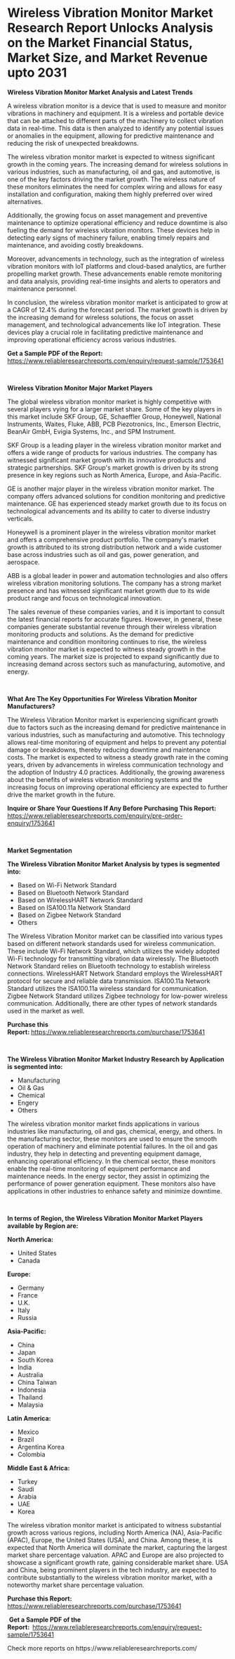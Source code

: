 <p><h1>Wireless Vibration Monitor Market Research Report Unlocks Analysis on the Market Financial Status, Market Size, and Market Revenue upto 2031</h1></p><p><strong>Wireless Vibration Monitor Market Analysis and Latest Trends</strong></p>
<p><p>A wireless vibration monitor is a device that is used to measure and monitor vibrations in machinery and equipment. It is a wireless and portable device that can be attached to different parts of the machinery to collect vibration data in real-time. This data is then analyzed to identify any potential issues or anomalies in the equipment, allowing for predictive maintenance and reducing the risk of unexpected breakdowns.</p><p>The wireless vibration monitor market is expected to witness significant growth in the coming years. The increasing demand for wireless solutions in various industries, such as manufacturing, oil and gas, and automotive, is one of the key factors driving the market growth. The wireless nature of these monitors eliminates the need for complex wiring and allows for easy installation and configuration, making them highly preferred over wired alternatives.</p><p>Additionally, the growing focus on asset management and preventive maintenance to optimize operational efficiency and reduce downtime is also fueling the demand for wireless vibration monitors. These devices help in detecting early signs of machinery failure, enabling timely repairs and maintenance, and avoiding costly breakdowns.</p><p>Moreover, advancements in technology, such as the integration of wireless vibration monitors with IoT platforms and cloud-based analytics, are further propelling market growth. These advancements enable remote monitoring and data analysis, providing real-time insights and alerts to operators and maintenance personnel.</p><p>In conclusion, the wireless vibration monitor market is anticipated to grow at a CAGR of 12.4% during the forecast period. The market growth is driven by the increasing demand for wireless solutions, the focus on asset management, and technological advancements like IoT integration. These devices play a crucial role in facilitating predictive maintenance and improving operational efficiency across various industries.</p></p>
<p><strong>Get a Sample PDF of the Report:&nbsp;</strong> <a href="https://www.reliableresearchreports.com/enquiry/request-sample/1753641">https://www.reliableresearchreports.com/enquiry/request-sample/1753641</a></p>
<p>&nbsp;</p>
<p><strong>Wireless Vibration Monitor Major Market Players</strong></p>
<p><p>The global wireless vibration monitor market is highly competitive with several players vying for a larger market share. Some of the key players in this market include SKF Group, GE, Schaeffler Group, Honeywell, National Instruments, Waites, Fluke, ABB, PCB Piezotronics, Inc., Emerson Electric, BeanAir GmbH, Evigia Systems, Inc., and SPM Instrument.</p><p>SKF Group is a leading player in the wireless vibration monitor market and offers a wide range of products for various industries. The company has witnessed significant market growth with its innovative products and strategic partnerships. SKF Group's market growth is driven by its strong presence in key regions such as North America, Europe, and Asia-Pacific.</p><p>GE is another major player in the wireless vibration monitor market. The company offers advanced solutions for condition monitoring and predictive maintenance. GE has experienced steady market growth due to its focus on technological advancements and its ability to cater to diverse industry verticals.</p><p>Honeywell is a prominent player in the wireless vibration monitor market and offers a comprehensive product portfolio. The company's market growth is attributed to its strong distribution network and a wide customer base across industries such as oil and gas, power generation, and aerospace.</p><p>ABB is a global leader in power and automation technologies and also offers wireless vibration monitoring solutions. The company has a strong market presence and has witnessed significant market growth due to its wide product range and focus on technological innovation.</p><p>The sales revenue of these companies varies, and it is important to consult the latest financial reports for accurate figures. However, in general, these companies generate substantial revenue through their wireless vibration monitoring products and solutions. As the demand for predictive maintenance and condition monitoring continues to rise, the wireless vibration monitor market is expected to witness steady growth in the coming years. The market size is projected to expand significantly due to increasing demand across sectors such as manufacturing, automotive, and energy.</p></p>
<p>&nbsp;</p>
<p><strong>What Are The Key Opportunities For Wireless Vibration Monitor Manufacturers?</strong></p>
<p><p>The Wireless Vibration Monitor market is experiencing significant growth due to factors such as the increasing demand for predictive maintenance in various industries, such as manufacturing and automotive. This technology allows real-time monitoring of equipment and helps to prevent any potential damage or breakdowns, thereby reducing downtime and maintenance costs. The market is expected to witness a steady growth rate in the coming years, driven by advancements in wireless communication technology and the adoption of Industry 4.0 practices. Additionally, the growing awareness about the benefits of wireless vibration monitoring systems and the increasing focus on improving operational efficiency are expected to further drive the market growth in the future.</p></p>
<p><strong>Inquire or Share Your Questions If Any Before Purchasing This Report:</strong> <a href="https://www.reliableresearchreports.com/enquiry/pre-order-enquiry/1753641">https://www.reliableresearchreports.com/enquiry/pre-order-enquiry/1753641</a></p>
<p>&nbsp;</p>
<p><strong>Market Segmentation</strong></p>
<p><strong>The Wireless Vibration Monitor Market Analysis by types is segmented into:</strong></p>
<p><ul><li>Based on Wi-Fi Network Standard</li><li>Based on Bluetooth Network Standard</li><li>Based on WirelessHART Network Standard</li><li>Based on ISA100.11a Network Standard</li><li>Based on Zigbee Network Standard</li><li>Others</li></ul></p>
<p><p>The Wireless Vibration Monitor market can be classified into various types based on different network standards used for wireless communication. These include Wi-Fi Network Standard, which utilizes the widely adopted Wi-Fi technology for transmitting vibration data wirelessly. The Bluetooth Network Standard relies on Bluetooth technology to establish wireless connections. WirelessHART Network Standard employs the WirelessHART protocol for secure and reliable data transmission. ISA100.11a Network Standard utilizes the ISA100.11a wireless standard for communication. Zigbee Network Standard utilizes Zigbee technology for low-power wireless communication. Additionally, there are other types of network standards used in the market as well.</p></p>
<p><strong>Purchase this Report:&nbsp;</strong><a href="https://www.reliableresearchreports.com/purchase/1753641">https://www.reliableresearchreports.com/purchase/1753641</a></p>
<p>&nbsp;</p>
<p><strong>The Wireless Vibration Monitor Market Industry Research by Application is segmented into:</strong></p>
<p><ul><li>Manufacturing</li><li>Oil & Gas</li><li>Chemical</li><li>Engery</li><li>Others</li></ul></p>
<p><p>The wireless vibration monitor market finds applications in various industries like manufacturing, oil and gas, chemical, energy, and others. In the manufacturing sector, these monitors are used to ensure the smooth operation of machinery and eliminate potential failures. In the oil and gas industry, they help in detecting and preventing equipment damage, enhancing operational efficiency. In the chemical sector, these monitors enable the real-time monitoring of equipment performance and maintenance needs. In the energy sector, they assist in optimizing the performance of power generation equipment. These monitors also have applications in other industries to enhance safety and minimize downtime.</p></p>
<p>&nbsp;</p>
<p><strong>In terms of Region, the Wireless Vibration Monitor Market Players available by Region are:</strong></p>
<p>
    <p> <strong> North America: </strong>
        <ul>
            <li>United States</li>
            <li>Canada</li>
        </ul>
        </p> 
    <p> <strong> Europe: </strong>
        <ul>
            <li>Germany</li>
            <li>France</li>
            <li>U.K.</li>
            <li>Italy</li>
            <li>Russia</li>
        </ul>
        </p> 
    <p> <strong> Asia-Pacific: </strong>
        <ul>
            <li>China</li>
            <li>Japan</li>
            <li>South Korea</li>
            <li>India</li>
            <li>Australia</li>
            <li>China Taiwan</li>
            <li>Indonesia</li>
            <li>Thailand</li>
            <li>Malaysia</li>
        </ul>
        </p> 
    <p> <strong> Latin America: </strong>
        <ul>
            <li>Mexico</li>
            <li>Brazil</li>
            <li>Argentina Korea</li>
            <li>Colombia</li>
        </ul>
        </p> 
    <p> <strong> Middle East & Africa: </strong>
        <ul>
            <li>Turkey</li>
            <li>Saudi</li>
            <li>Arabia</li>
            <li>UAE</li>
            <li>Korea</li>
        </ul>
    </p>
    </p>
<p><p>The wireless vibration monitor market is anticipated to witness substantial growth across various regions, including North America (NA), Asia-Pacific (APAC), Europe, the United States (USA), and China. Among these, it is expected that North America will dominate the market, capturing the largest market share percentage valuation. APAC and Europe are also projected to showcase a significant growth rate, gaining considerable market share. USA and China, being prominent players in the tech industry, are expected to contribute substantially to the wireless vibration monitor market, with a noteworthy market share percentage valuation.</p></p>
<p><strong>Purchase this Report: </strong><a href="https://www.reliableresearchreports.com/purchase/1753641">https://www.reliableresearchreports.com/purchase/1753641</a></p>
<p>&nbsp;<strong>Get a Sample PDF of the Report:&nbsp;&nbsp;</strong><a href="https://www.reliableresearchreports.com/enquiry/request-sample/1753641">https://www.reliableresearchreports.com/enquiry/request-sample/1753641</a></p>
<p><strong></strong></p>
<p>Check more reports on https://www.reliableresearchreports.com/</p>